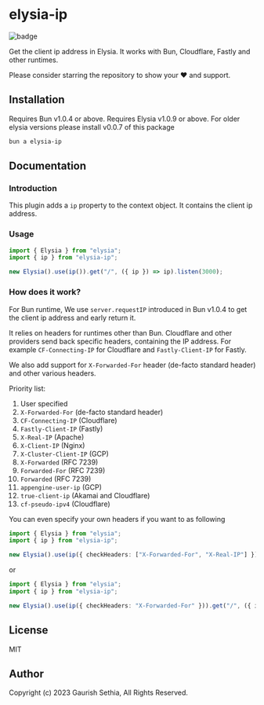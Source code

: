 # elysia-ip

![badge](https://github.com/gaurishhs/elysia-ip/actions/workflows/npm-publish.yml/badge.svg)

Get the client ip address in Elysia.
It works with Bun, Cloudflare, Fastly and other runtimes.

Please consider starring the repository to show your ❤️ and support.

## Installation

Requires Bun v1.0.4 or above.
Requires Elysia v1.0.9 or above. 
For older elysia versions please install v0.0.7 of this package

```bash
bun a elysia-ip
```

## Documentation

### Introduction

This plugin adds a `ip` property to the context object. It contains the client ip address.

### Usage

```ts
import { Elysia } from "elysia";
import { ip } from "elysia-ip";

new Elysia().use(ip()).get("/", ({ ip }) => ip).listen(3000);
```

### How does it work?

For Bun runtime, We use `server.requestIP` introduced in Bun v1.0.4 to get the client ip address and early return it.

It relies on headers for runtimes other than Bun. 
Cloudflare and other providers send back specific headers, containing the IP address. For example `CF-Connecting-IP` for Cloudflare and `Fastly-Client-IP` for Fastly.

We also add support for `X-Forwarded-For` header (de-facto standard header) and other various headers.

Priority list:

1. User specified
2. `X-Forwarded-For` (de-facto standard header)
3. `CF-Connecting-IP` (Cloudflare)
4. `Fastly-Client-IP` (Fastly)
5. `X-Real-IP` (Apache)
6. `X-Client-IP` (Nginx)
7. `X-Cluster-Client-IP` (GCP)
8. `X-Forwarded` (RFC 7239)
9. `Forwarded-For` (RFC 7239)
10. `Forwarded` (RFC 7239)
11. `appengine-user-ip` (GCP)
12. `true-client-ip` (Akamai and Cloudflare)
13. `cf-pseudo-ipv4` (Cloudflare)

You can even specify your own headers if you want to as following

```ts
import { Elysia } from "elysia";
import { ip } from "elysia-ip";

new Elysia().use(ip({ checkHeaders: ["X-Forwarded-For", "X-Real-IP"] })).get("/", ({ ip }) => ip).listen(3000);
```

or 

```ts
import { Elysia } from "elysia";
import { ip } from "elysia-ip";

new Elysia().use(ip({ checkHeaders: "X-Forwarded-For" })).get("/", ({ ip }) => ip).listen(3000);
```

## License
MIT

## Author
Copyright (c) 2023 Gaurish Sethia, All Rights Reserved.
